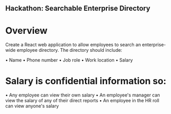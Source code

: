 ## Hackathon: Searchable Enterprise Directory

# Overview

Create a React web application to allow employees to search an enterprise-wide employee directory. The directory should include:

•	Name
•	Phone number
•	Job role
•	Work location
•	Salary

# Salary is confidential information so:
•	Any employee can view their own salary 
•	An employee's manager can view the salary of any of their direct reports
•	An employee in the HR roll can view anyone's salary
